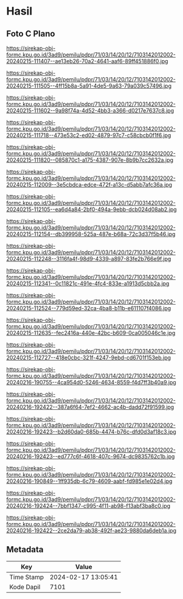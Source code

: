 # Hasil

## Foto C Plano

https://sirekap-obj-formc.kpu.go.id/3ad9/pemilu/pdpr/71/03/14/20/12/7103142012002-20240215-111407--ae13eb26-70a2-4641-aaf6-89ff451886f0.jpg

https://sirekap-obj-formc.kpu.go.id/3ad9/pemilu/pdpr/71/03/14/20/12/7103142012002-20240215-111505--4ff15b8a-5a91-4de5-9a63-79a039c57496.jpg

https://sirekap-obj-formc.kpu.go.id/3ad9/pemilu/pdpr/71/03/14/20/12/7103142012002-20240215-111602--9a98f74a-4d52-4bb3-a366-d0217e7637c8.jpg

https://sirekap-obj-formc.kpu.go.id/3ad9/pemilu/pdpr/71/03/14/20/12/7103142012002-20240215-111718--473e53c2-ed02-4879-97c7-c58cbcb0f1f6.jpg

https://sirekap-obj-formc.kpu.go.id/3ad9/pemilu/pdpr/71/03/14/20/12/7103142012002-20240215-111820--085870c1-a175-4387-907e-8b9b7cc2632a.jpg

https://sirekap-obj-formc.kpu.go.id/3ad9/pemilu/pdpr/71/03/14/20/12/7103142012002-20240215-112009--3e5cbdca-edce-472f-a13c-d5abb7afc36a.jpg

https://sirekap-obj-formc.kpu.go.id/3ad9/pemilu/pdpr/71/03/14/20/12/7103142012002-20240215-112105--ea6d4a84-2bf0-494a-9ebb-dcb024d08ab2.jpg

https://sirekap-obj-formc.kpu.go.id/3ad9/pemilu/pdpr/71/03/14/20/12/7103142012002-20240215-112154--db399958-525a-487e-b68a-72c3d37f5b46.jpg

https://sirekap-obj-formc.kpu.go.id/3ad9/pemilu/pdpr/71/03/14/20/12/7103142012002-20240215-112248--3116fa4f-98d9-4339-a897-83fe2b766e9f.jpg

https://sirekap-obj-formc.kpu.go.id/3ad9/pemilu/pdpr/71/03/14/20/12/7103142012002-20240215-112341--0c11821c-491e-4fc4-833e-a1913d5cbb2a.jpg

https://sirekap-obj-formc.kpu.go.id/3ad9/pemilu/pdpr/71/03/14/20/12/7103142012002-20240215-112524--779d59ed-32ca-4ba8-b11b-e611107f4086.jpg

https://sirekap-obj-formc.kpu.go.id/3ad9/pemilu/pdpr/71/03/14/20/12/7103142012002-20240215-112635--fec2416a-440e-42bc-b609-0ca005046c1e.jpg

https://sirekap-obj-formc.kpu.go.id/3ad9/pemilu/pdpr/71/03/14/20/12/7103142012002-20240215-112727--418e0cbc-321f-4247-9ebd-cd6701f153eb.jpg

https://sirekap-obj-formc.kpu.go.id/3ad9/pemilu/pdpr/71/03/14/20/12/7103142012002-20240216-190755--4ca954d0-5246-4634-8559-f4d7ff3b40a9.jpg

https://sirekap-obj-formc.kpu.go.id/3ad9/pemilu/pdpr/71/03/14/20/12/7103142012002-20240216-192422--387a6f64-7ef2-4662-ac4b-dadd72f91599.jpg

https://sirekap-obj-formc.kpu.go.id/3ad9/pemilu/pdpr/71/03/14/20/12/7103142012002-20240216-192423--b2d60da0-685b-4474-b76c-dfd0d3af18c3.jpg

https://sirekap-obj-formc.kpu.go.id/3ad9/pemilu/pdpr/71/03/14/20/12/7103142012002-20240216-192423--ed777c6f-4618-407c-9674-dc9835762c1b.jpg

https://sirekap-obj-formc.kpu.go.id/3ad9/pemilu/pdpr/71/03/14/20/12/7103142012002-20240216-190849--1ff935db-6c79-4609-aabf-fd985e1e02d4.jpg

https://sirekap-obj-formc.kpu.go.id/3ad9/pemilu/pdpr/71/03/14/20/12/7103142012002-20240216-192424--7bbf1347-c995-4f11-ab98-f13abf3ba8c0.jpg

https://sirekap-obj-formc.kpu.go.id/3ad9/pemilu/pdpr/71/03/14/20/12/7103142012002-20240216-192422--2ce2da79-ab38-492f-ae23-9880da6deb1a.jpg


## Metadata

| Key        | Value               |
| ---------- | ------------------- |
| Time Stamp | 2024-02-17 13:05:41 |
| Kode Dapil | 7101                |



